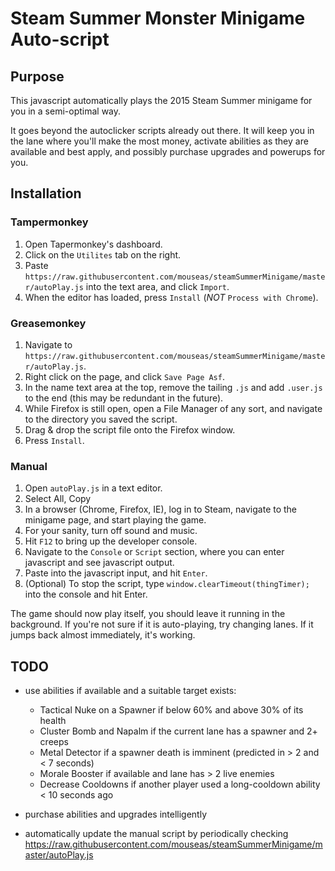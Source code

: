 # Steam Summer Monster Minigame Auto-script

## Purpose ##

This javascript automatically plays the 2015 Steam Summer minigame for you in a semi-optimal way.

It goes beyond the autoclicker scripts already out there. It will keep you in the lane where you'll make the most money, activate abilities as they are available and best apply, and possibly purchase upgrades and
powerups for you.

## Installation ##

### Tampermonkey ###

1. Open Tapermonkey's dashboard.
2. Click on the `Utilites` tab on the right.
3. Paste `https://raw.githubusercontent.com/mouseas/steamSummerMinigame/master/autoPlay.js` into the text area, and click `Import`.
4. When the editor has loaded, press `Install` (*NOT* `Process with Chrome`).

### Greasemonkey ###

1. Navigate to `https://raw.githubusercontent.com/mouseas/steamSummerMinigame/master/autoPlay.js`.
2. Right click on the page, and click `Save Page Asf`.
3. In the name text area at the top, remove the tailing `.js` and add `.user.js` to the end (this may be redundant in the future).
4. While Firefox is still open, open a File Manager of any sort, and navigate to the directory you saved the script.
5. Drag & drop the script file onto the Firefox window.
6. Press `Install`.

### Manual ###

1. Open `autoPlay.js` in a text editor.
2. Select All, Copy
3. In a browser (Chrome, Firefox, IE), log in to Steam, navigate to the minigame page, and start playing the game.
4. For your sanity, turn off sound and music.
5. Hit `F12` to bring up the developer console.
6. Navigate to the `Console` or `Script` section, where you can enter javascript and see javascript output.
7. Paste into the javascript input, and hit `Enter`.
8. (Optional) To stop the script, type `window.clearTimeout(thingTimer);` into the console and hit Enter.

The game should now play itself, you should leave it running in the background. If you're not sure if it
is auto-playing, try changing lanes. If it jumps back almost immediately, it's working.

## TODO ##

- use abilities if available and a suitable target exists:
	 - Tactical Nuke on a Spawner if below 60% and above 30% of its health
	 - Cluster Bomb and Napalm if the current lane has a spawner and 2+ creeps
	 - Metal Detector if a spawner death is imminent (predicted in > 2 and < 7 seconds)
	 - Morale Booster if available and lane has > 2 live enemies
	 - Decrease Cooldowns if another player used a long-cooldown ability < 10 seconds ago
	
- purchase abilities and upgrades intelligently
- automatically update the manual script by periodically checking https://raw.githubusercontent.com/mouseas/steamSummerMinigame/master/autoPlay.js